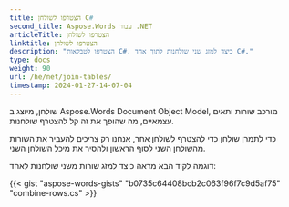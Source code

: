 ```yaml
---
title: הצטרפו לשולחן C#
second_title: Aspose.Words עבור .NET
articleTitle: הצטרפו לשולחן
linktitle: הצטרפו לשולחן
description: "הצטרפו לטבלאות C#. כיצד למזג שני שולחנות לתוך אחד C#."
type: docs
weight: 90
url: /he/net/join-tables/
timestamp: 2024-01-27-14-07-04
---
```


שולחן, מיוצג ב Aspose.Words Document Object Model, מורכב שורות ותאים עצמאיים, מה שהופך את זה קל להצטרף שולחנות.

כדי לתמרן שולחן כדי להצטרף לשולחן אחר, אנחנו רק צריכים להעביר את השורות מהשולחן השני לסוף הראשון ולהסיר את מיכל השולחן השני.

דוגמה לקוד הבא מראה כיצד למזג שורות משני שולחנות לאחד:

{{< gist "aspose-words-gists" "b0735c64408bcb2c063f96f7c9d5af75" "combine-rows.cs" >}}
